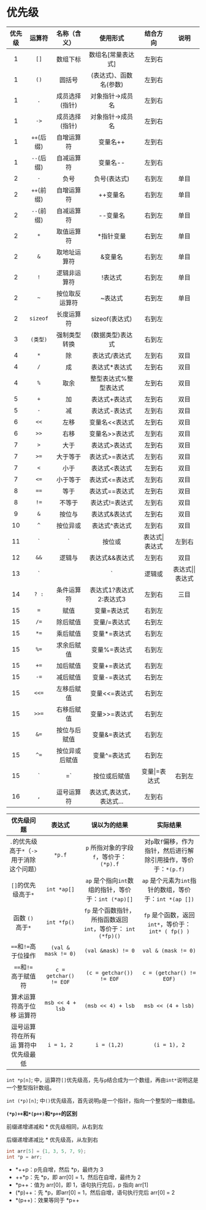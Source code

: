 #  优先级

| 优先级 |   运算符   |  名称（含义）  |         使用形式         | 结合方向 | 说明 |
| :----: | :--------: | :------------: | :----------------------: | :------: | :--: |
|   1    |    `[]`    |    数组下标    |    数组名[常量表达式]    |  左到右  |      |
|   1    |    `()`    |     圆括号     |  (表达式)、函数名(参数)  |  左到右  |      |
|   1    |    `.`     | 成员选择(指针) |     对象指针->成员名     |  左到右  |      |
|   1    |    `->`    | 成员选择(指针) |     对象指针->成员名     |  左到右  |      |
|   1    | `++`(后缀) |   自增运算符   |         变量名++         |  左到右  |      |
|   1    | `--`(后缀) |   自减运算符   |         变量名--         |  左到右  |      |
|   2    |    `-`     |      负号      |       负号(表达式)       |  右到左  | 单目 |
|   2    | `++`(前缀) |   自增运算符   |         ++变量名         |  右到左  | 单目 |
|   2    | `--`(前缀) |   自减运算符   |         --变量名         |  右到左  | 单目 |
|   2    |    `*`     |   取值运算符   |        *指针变量         |  右到左  | 单目 |
|   2    |    `&`     |  取地址运算符  |         &变量名          |  右到左  | 单目 |
|   2    |    `!`     |  逻辑非运算符  |         !表达式          |  右到左  | 单目 |
|   2    |    `~`     | 按位取反运算符 |         ~表达式          |  右到左  | 单目 |
|   2    |  `sizeof`  |   长度运算符   |      sizeof(表达式)      |  右到左  |      |
|   3    |  `(类型)`  |  强制类型转换  |     (数据类型)表达式     |  右到左  |      |
|   4    |    `*`     |       除       |      表达式/表达式       |  左到右  | 双目 |
|   4    |    `/`     |       成       |      表达式*表达式       |  左到右  | 双目 |
|   4    |    `%`     |      取余      |  整型表达式%整型表达式   |  左到右  | 双目 |
|   5    |    `+`     |       加       |      表达式+表达式       |  左到右  | 双目 |
|   5    |    `-`     |       减       |      表达式-表达式       |  左到右  | 双目 |
|   6    |    `<<`    |      左移      |      变量名<<表达式      |  左到右  | 双目 |
|   6    |    `>>`    |      右移      |      变量名>>表达式      |  左到右  | 双目 |
|   7    |    `>`     |      大于      |      表达式>表达式       |  左到右  | 双目 |
|   7    |    `>=`    |    大于等于    |      表达式>=表达式      |  左到右  | 双目 |
|   7    |    `<`     |      小于      |      表达式<表达式       |  左到右  | 双目 |
|   7    |    `<=`    |    小于等于    |      表达式<=表达式      |  左到右  | 双目 |
|   8    |    `==`    |      等于      |      表达式==表达式      |  左到右  | 双目 |
|   8    |    `!=`    |     不等于     |      表达式!=表达式      |  左到右  | 双目 |
|   9    |    `&`     |     按位与     |      表达式&表达式       |  左到右  | 双目 |
|   10   |    `^`     |    按位异或    |      表达式^表达式       |  左到右  | 双目 |
|   11   |    `|`     |     按位或     |      表达式\|表达式      |  左到右  | 双目 |
|   12   |    `&&`    |     逻辑与     |      表达式&&表达式      |  左到右  | 双目 |
|   13   |    `||`    |     逻辑或     |     表达式\|\|表达式     |  左到右  | 双目 |
|   14   |   `? :`    |   条件运算符   | 表达式1?表达式2:表达式3  |  左到右  | 三目 |
|   15   |    `=`     |      赋值      |       变量=表达式        |  右到左  |      |
|   15   |    `/=`    |    除后赋值    |       变量/=表达式       |  右到左  |      |
|   15   |    `*=`    |    乘后赋值    |       变量*=表达式       |  右到左  |      |
|   15   |    `%=`    |   求余后赋值   |       变量%=表达式       |  右到左  |      |
|   15   |    `+=`    |    加后赋值    |       变量+=表达式       |  右到左  |      |
|   15   |    `-=`    |    减后赋值    |       变量-=表达式       |  右到左  |      |
|   15   |   `<<=`    |   左移后赋值   |      变量<<=表达式       |  右到左  |      |
|   15   |   `>>=`    |   右移后赋值   |      变量>>=表达式       |  右到左  |      |
|   15   |    `&=`    |  按位与后赋值  |       变量&=表达式       |  右到左  |      |
|   15   |    `^=`    | 按位异或后赋值 |       变量^=表达式       |  右到左  |      |
|   15   |    `|=`    |  按位或后赋值  |      变量\|=表达式       |  右到左  |      |
|   16   |    `,`     |   逗号运算符   | 表达式,表达式，表达式... |  左到右  |      |

|                 优先级问题                 |         表达式         |                         误以为的结果                         |                           实际结果                           |
| :----------------------------------------: | :--------------------: | :----------------------------------------------------------: | :----------------------------------------------------------: |
| `.`的优先级高于`*`（`->`用于消除这个问题） |         `*p.f`         |           `p` 所指对象的字段 `f`，等价于：`(*p).f`           | 对`p`取`f`偏移，作为指针，然后进行解除引用操作，等价于：`*(p.f)` |
|            `[]`的优先级高于`*`             |      `int *ap[]`       |     `ap` 是个指向`int`数组的指针，等价于：`int (*ap)[]`      |    `ap` 是个元素为`int`指针的数组，等价于：`int *(ap [])`    |
|             函数 `()` 高于`*`              |      `int *fp()`       | `fp` 是个函数指针，所指函数返回 `int`，等价于： `int (*fp)()` |     `fp` 是个函数，返回 `int*`，等价于：`int* ( fp() )`      |
|            `==`和`!=`高于位操作            |  `(val & mask != 0)`   |                      `(val &mask) != 0`                      |                     `val & (mask != 0)`                      |
|           `==`和`!= `高于赋值符            | `c = getchar() != EOF` |                   `(c = getchar()) != EOF`                   |                   `c = (getchar() != EOF)`                   |
|         算术运算符高于位移 运算符          |    `msb << 4 + lsb`    |                      `(msb << 4) + lsb`                      |                      `msb << (4 + lsb)`                      |
|    逗号运算符在所有运 算符中优先级最低     |       `i = 1, 2`       |                         `i = (1,2)`                          |                         `(i = 1), 2`                         |


`int *p[n]`; 中，运算符`[]`优先级高，先与`p`结合成为一个数组，再由`int*`说明这是一个整型指针数组。

`int (*p)[n]`; 中`()`优先级高，首先说明`p`是一个指针，指向一个整型的一维数组。

**`(*p)++`和`*(p++)`和`*p++`的区别**

前缀递增递减和 * 优先级相同，从右到左

后缀递增递减比 * 优先级高，从左到右
```c
int arr[5] = {1, 3, 5, 7, 9};
int *p = arr;
```
+ *++p：p先自增，然后 *p，最终为 3
+ ++*p：先 *p，即 arr[0] = 1，然后在自增，最终为 2
+ *p++：值为 arr[0]，即 1，语句执行完后，p 指向 arr[1]
+ (*p)++：先 *p，即arr[0] = 1，然后自增，语句执行完后 arr[0] = 2
+ *(p++)：效果等同于 *p++
